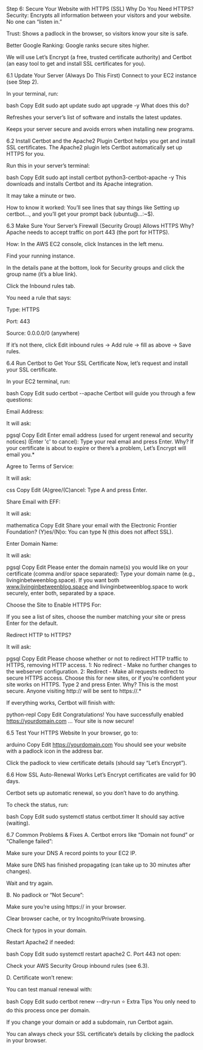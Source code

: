 Step 6: Secure Your Website with HTTPS (SSL)
Why Do You Need HTTPS?
Security: Encrypts all information between your visitors and your website. No one can “listen in.”

Trust: Shows a padlock in the browser, so visitors know your site is safe.

Better Google Ranking: Google ranks secure sites higher.

We will use Let’s Encrypt (a free, trusted certificate authority) and Certbot (an easy tool to get and install SSL certificates for you).

6.1 Update Your Server (Always Do This First)
Connect to your EC2 instance (see Step 2).

In your terminal, run:

bash
Copy
Edit
sudo apt update
sudo apt upgrade -y
What does this do?

Refreshes your server’s list of software and installs the latest updates.

Keeps your server secure and avoids errors when installing new programs.

6.2 Install Certbot and the Apache2 Plugin
Certbot helps you get and install SSL certificates. The Apache2 plugin lets Certbot automatically set up HTTPS for you.

Run this in your server’s terminal:

bash
Copy
Edit
sudo apt install certbot python3-certbot-apache -y
This downloads and installs Certbot and its Apache integration.

It may take a minute or two.

How to know it worked:
You’ll see lines that say things like Setting up certbot..., and you’ll get your prompt back (ubuntu@...:~$).

6.3 Make Sure Your Server’s Firewall (Security Group) Allows HTTPS
Why?
Apache needs to accept traffic on port 443 (the port for HTTPS).

How:
In the AWS EC2 console, click Instances in the left menu.

Find your running instance.

In the details pane at the bottom, look for Security groups and click the group name (it’s a blue link).

Click the Inbound rules tab.

You need a rule that says:

Type: HTTPS

Port: 443

Source: 0.0.0.0/0 (anywhere)

If it’s not there, click Edit inbound rules → Add rule → fill as above → Save rules.

6.4 Run Certbot to Get Your SSL Certificate
Now, let’s request and install your SSL certificate.

In your EC2 terminal, run:

bash
Copy
Edit
sudo certbot --apache
Certbot will guide you through a few questions:

Email Address:

It will ask:

pgsql
Copy
Edit
Enter email address (used for urgent renewal and security notices) (Enter 'c' to cancel):
Type your real email and press Enter.
Why? If your certificate is about to expire or there’s a problem, Let’s Encrypt will email you.*

Agree to Terms of Service:

It will ask:

css
Copy
Edit
(A)gree/(C)ancel:
Type A and press Enter.

Share Email with EFF:

It will ask:

mathematica
Copy
Edit
Share your email with the Electronic Frontier Foundation? (Y)es/(N)o:
You can type N (this does not affect SSL).

Enter Domain Name:

It will ask:

pgsql
Copy
Edit
Please enter the domain name(s) you would like on your certificate (comma and/or space separated):
Type your domain name (e.g., livinginbetweenblog.space).
If you want both www.livinginbetweenblog.space and livinginbetweenblog.space to work securely, enter both, separated by a space.

Choose the Site to Enable HTTPS For:

If you see a list of sites, choose the number matching your site or press Enter for the default.

Redirect HTTP to HTTPS?

It will ask:

pgsql
Copy
Edit
Please choose whether or not to redirect HTTP traffic to HTTPS, removing HTTP access.
1: No redirect - Make no further changes to the webserver configuration.
2: Redirect - Make all requests redirect to secure HTTPS access. Choose this for new sites, or if you're confident your site works on HTTPS.
Type 2 and press Enter.
Why? This is the most secure. Anyone visiting http:// will be sent to https://.*

If everything works, Certbot will finish with:

python-repl
Copy
Edit
Congratulations! You have successfully enabled https://yourdomain.com
...
Your site is now secure!

6.5 Test Your HTTPS Website
In your browser, go to:

arduino
Copy
Edit
https://yourdomain.com
You should see your website with a padlock icon in the address bar.

Click the padlock to view certificate details (should say “Let’s Encrypt”).

6.6 How SSL Auto-Renewal Works
Let’s Encrypt certificates are valid for 90 days.

Certbot sets up automatic renewal, so you don’t have to do anything.

To check the status, run:

bash
Copy
Edit
sudo systemctl status certbot.timer
It should say active (waiting).

6.7 Common Problems & Fixes
A. Certbot errors like “Domain not found” or “Challenge failed”:

Make sure your DNS A record points to your EC2 IP.

Make sure DNS has finished propagating (can take up to 30 minutes after changes).

Wait and try again.

B. No padlock or “Not Secure”:

Make sure you’re using https:// in your browser.

Clear browser cache, or try Incognito/Private browsing.

Check for typos in your domain.

Restart Apache2 if needed:

bash
Copy
Edit
sudo systemctl restart apache2
C. Port 443 not open:

Check your AWS Security Group inbound rules (see 6.3).

D. Certificate won’t renew:

You can test manual renewal with:

bash
Copy
Edit
sudo certbot renew --dry-run
⭐️ Extra Tips
You only need to do this process once per domain.

If you change your domain or add a subdomain, run Certbot again.

You can always check your SSL certificate’s details by clicking the padlock in your browser.

